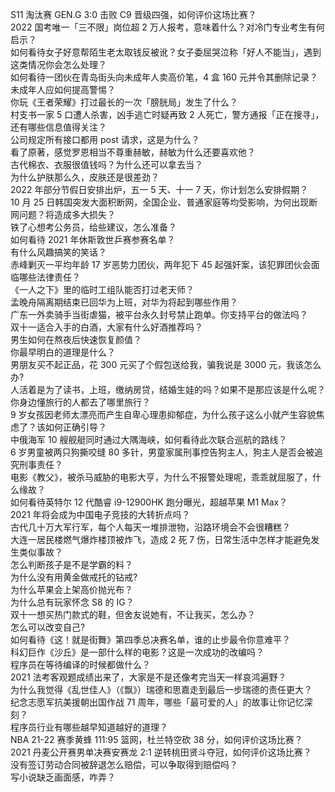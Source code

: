 S11 淘汰赛 GEN.G 3:0 击败 C9 晋级四强，如何评价这场比赛？  
2022 国考唯一「三不限」岗位超 2 万人报考，意味着什么？对冷门专业考生有何启示？  
如何看待女子好意帮陌生老太取钱反被讹？女子委屈哭泣称「好人不能当」，遇到这类情况你会怎么处理？  
如何看待一团伙在青岛街头向未成年人卖高价笔，4 盒 160 元并令其删除记录？未成年人应如何提高警惕？  
你玩《王者荣耀》打过最长的一次「膀胱局」发生了什么？  
村支书一家 5 口遭人杀害，凶手逃亡时疑再致 2 人死亡，警方通报「正在搜寻」，还有哪些信息值得关注？  
公司规定所有接口都用 post 请求，这是为什么？  
看了原著，感觉罗恩相当不尊重赫敏，赫敏为什么还要喜欢他？  
古代棉衣、衣服很值钱吗？为什么还可以拿去当？  
为什么护肤那么久，皮肤还是很差劲？  
2022 年部分节假日安排出炉，五一 5 天、十一 7 天，你计划怎么安排假期？  
10 月 25 日韩国突发大面积断网，全国企业、普通家庭等均受影响，为何出现断网问题？将造成多大损失？  
铁了心想考公务员，给些建议，怎么准备？  
如何看待 2021 年休斯敦世乒赛参赛名单？  
有什么风趣搞笑的笑话？  
赤峰剿灭一平均年龄 17 岁恶势力团伙，两年犯下 45 起强奸案，该犯罪团伙会面临哪些法律责任？  
《一人之下》里的临时工组队能否打过老天师？  
孟晚舟隔离期结束已回华为上班，对华为将起到哪些作用？  
广东一外卖骑手当街虐猫，被平台永久封号禁止跑单。你支持平台的做法吗？  
双十一适合入手的白酒，大家有什么好酒推荐吗？  
男生如何在熬夜后快速恢复颜值？  
你最早明白的道理是什么？  
男朋友买不起正品，花 300 元买了个假包送给我，骗我说是 3000 元，我该怎么办?  
人活着是为了读书，上班，缴纳房贷，结婚生娃的吗？如果不是那应该是什么呢？  
你身边懂旅行的人都去了哪里旅行？  
9 岁女孩因老师太漂亮而产生自卑心理患抑郁症，为什么孩子这么小就产生容貌焦虑了？该如何正确引导？  
中俄海军 10 艘舰艇同时通过大隅海峡，如何看待此次联合巡航的路线？  
6 岁男童被两只狗撕咬缝 80 多针，男童家属刑事控告狗主人，狗主人是否会被追究刑事责任？  
电影《教父》，被杀马威胁的电影大亨，为什么不报警处理呢，乖乖就屈服了，什么缘故？  
如何看待英特尔 12 代酷睿 i9-12900HK 跑分曝光，超越苹果 M1 Max？  
2021 年将会成为中国电子竞技的大转折点吗？  
古代几十万大军行军，每个人每天一堆排泄物，沿路环境会不会很糟糕？  
大连一居民楼燃气爆炸楼顶被炸飞，造成 2 死 7 伤，日常生活中怎样才能避免发生类似事故？  
怎么判断孩子是不是学霸的料？  
为什么没有用黄金做戒托的钻戒?  
为什么苹果会上架高价抛光布？  
为什么总有玩家怀念 S8 的 IG？  
双十一想买热门款式的鞋，但舍友说她有，不让我买，怎么办？  
怎么可以改变自己?  
如何看待《这！就是街舞》第四季总决赛名单，谁的止步最令你意难平？  
科幻巨作《沙丘》是一部什么样的电影？这是一次成功的改编吗？  
程序员在等待编译的时候都做什么？  
2021 法考客观题成绩出来了，大家是不是还像考完当天一样哀鸿遍野？  
为什么我觉得《乱世佳人》（《飘》）瑞德和思嘉走到最后一步瑞德的责任更大？  
纪念志愿军抗美援朝出国作战 71 周年，哪些「最可爱的人」的故事让你记忆深刻？  
程序员行业有哪些越早知道越好的道理？  
NBA 21-22 赛季黄蜂 111:95 篮网，杜兰特空砍 38 分，如何评价这场比赛？  
2021 丹麦公开赛男单决赛安赛龙 2:1 逆转桃田贤斗夺冠，如何评价这场比赛？  
没有签订劳动合同被辞退怎么赔偿，可以争取得到赔偿吗？  
写小说缺乏画面感，咋弄？  
